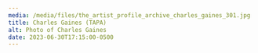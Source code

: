 ```yaml
---
media: /media/files/the_artist_profile_archive_charles_gaines_301.jpg
title: Charles Gaines (TAPA)
alt: Photo of Charles Gaines
date: 2023-06-30T17:15:00-0500
---
```

